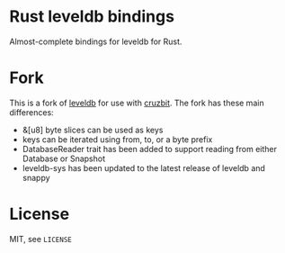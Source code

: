 # Rust leveldb bindings

Almost-complete bindings for leveldb for Rust.

# Fork

This is a fork of [leveldb](https://github.com/skade/leveldb) for use with [cruzbit](https://github.com/christian-smith/cruzbit). The fork has these main differences:

- &[u8] byte slices can be used as keys
- keys can be iterated using from, to, or a byte prefix
- DatabaseReader trait has been added to support reading from either Database or Snapshot
- leveldb-sys has been updated to the latest release of leveldb and snappy

# License

MIT, see `LICENSE`

